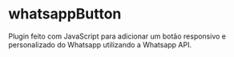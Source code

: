 # whatsappButton
Plugin feito com JavaScript para adicionar um botão responsivo e personalizado do Whatsapp utilizando a Whatsapp API.
